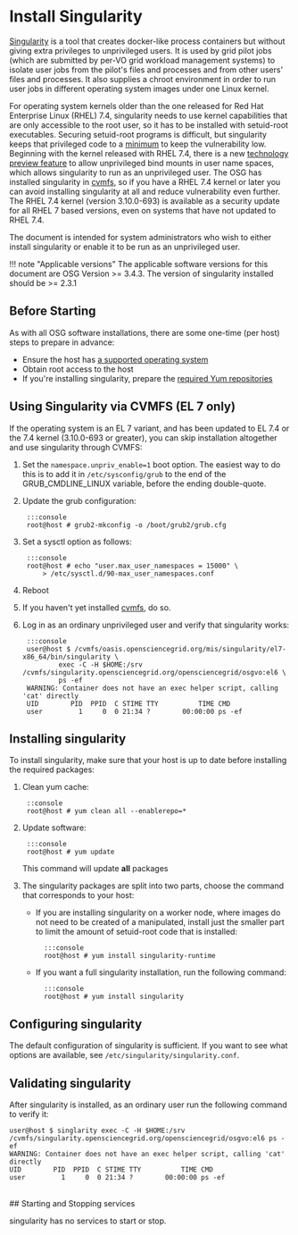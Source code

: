 
# Install Singularity

[Singularity](http://singularity.lbl.gov) is a tool that creates
docker-like process containers but without giving extra privileges to
unprivileged users.  It is used by grid pilot jobs (which are
submitted by per-VO grid workload management systems) to isolate user
jobs from the pilot's files and processes and from other users' files
and processes.  It also supplies a chroot environment in order to run
user jobs in different operating system images under one Linux kernel.

For operating system kernels older than the one released for
Red Hat Enterprise Linux (RHEL) 7.4,
singularity needs to use kernel capabilities that are only accessible
to the root user, so it has to be installed with setuid-root
executables.  Securing setuid-root programs is difficult, but singularity
keeps that privileged code to a
[minimum](http://singularity.lbl.gov/docs-security) to keep the
vulnerability low.  Beginning with the kernel released with RHEL 7.4,
there is a new
[technology preview feature](https://access.redhat.com/documentation/en-US/Red_Hat_Enterprise_Linux/7/html-single/7.4_Release_Notes/index.html#technology_previews_kernel)
to allow unprivileged bind mounts in user name spaces, which allows
singularity to run as an unprivileged user.  The OSG has installed
singularity in [cvmfs](install-cvmfs), so if you have a RHEL 7.4 kernel
or later you
can avoid installing singularity at all and reduce vulnerability even
further.  The RHEL 7.4 kernel (version 3.10.0-693) is available as a
security update for all RHEL 7 based versions, even on systems that
have not updated to RHEL 7.4.

The document is intended for system administrators who wish to either
install singularity or enable it to be run as an unprivileged user.

!!! note "Applicable versions"
    The applicable software versions for this document are OSG Version >= 3.4.3.
    The version of singularity installed should be >= 2.3.1


Before Starting
---------------

As with all OSG software installations, there are some one-time (per host) steps to prepare in advance:

- Ensure the host has [a supported operating system](../release/supported_platforms)
- Obtain root access to the host
- If you're installing singularity, prepare the [required Yum repositories](../common/yum)

## Using Singularity via CVMFS (EL 7 only)

If the operating system is an EL 7 variant, and has been updated to EL
7.4 or the 7.4 kernel (3.10.0-693 or greater), you can skip
installation altogether and use singularity through CVMFS:

1. Set the `namespace.unpriv_enable=1` boot option.  The easiest way
    to do this is to add it in `/etc/sysconfig/grub` to the end of the
    GRUB_CMDLINE_LINUX variable, before the ending double-quote.
2. Update the grub configuration:

        :::console
        root@host # grub2-mkconfig -o /boot/grub2/grub.cfg

3. Set a sysctl option as follows:

        :::console
        root@host # echo "user.max_user_namespaces = 15000" \
            > /etc/sysctl.d/90-max_user_namespaces.conf

4. Reboot
5. If you haven't yet installed [cvmfs](install-cvmfs), do so.
6. Log in as an ordinary unprivileged user and verify that singularity
    works:

        :::console
        user@host $ /cvmfs/oasis.opensciencegrid.org/mis/singularity/el7-x86_64/bin/singularity \
                exec -C -H $HOME:/srv /cvmfs/singularity.opensciencegrid.org/opensciencegrid/osgvo:el6 \
                ps -ef
        WARNING: Container does not have an exec helper script, calling 'cat' directly
        UID        PID  PPID  C STIME TTY          TIME CMD
        user         1     0  0 21:34 ?        00:00:00 ps -ef

## Installing singularity

To install singularity, make sure that your host is up to date before installing the required packages:

1. Clean yum cache:

        ::console
        root@host # yum clean all --enablerepo=*

2. Update software:

        :::console
        root@host # yum update
    This command will update **all** packages

3. The singularity packages are split into two parts, choose the command that corresponds to your host:
    - If you are installing singularity on a worker node, where images do not need to be created of a manipulated, install just the smaller part to limit the amount of setuid-root code that is installed:

            :::console
            root@host # yum install singularity-runtime

    - If you want a full singularity installation, run the following command:

            :::console
            root@host # yum install singularity

## Configuring singularity

The default configuration of singularity is sufficient.  If you want
to see what options are available, see `/etc/singularity/singularity.conf`.

## Validating singularity

After singularity is installed, as an ordinary user run the following
command to verify it:

```console
user@host $ singlarity exec -C -H $HOME:/srv /cvmfs/singularity.opensciencegrid.org/opensciencegrid/osgvo:el6 ps -ef
WARNING: Container does not have an exec helper script, calling 'cat' directly
UID        PID  PPID  C STIME TTY          TIME CMD
user         1     0  0 21:34 ?        00:00:00 ps -ef
```
<br>
## Starting and Stopping services

singularity has no services to start or stop.
